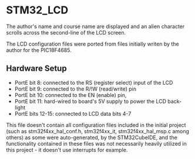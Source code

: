 # STM32_LCD
The author's name and course name are displayed and an alien character scrolls across the second-line of the LCD screen.

The LCD configuration files were ported from files initially writen by the author for the PIC18F4685. 

## Hardware Setup
- PortE bit 8: connected to the RS (register select) input of the LCD
- PortE bit 9: connected to the R/!W (read/write) pin
- PortE bit 10: connected to the EN (enable) pin, 
- PortE bit 11: hard-wired to board's 5V supply to power the LCD back-light
- PortE bits 12-15: connected to LCD data bits 4-7

This file doesn't contain all configuration files included in the initial project (such as stm32f4xx_hal_conf.h, stm32f4xx_it, stm32f4xx_hal_msp.c among others) as some were auto-generated, by the STM32CubeIDE, and the functionality contained in these files was not necessarily heavily utilized in this project - it doesn't use interrupts for example.
